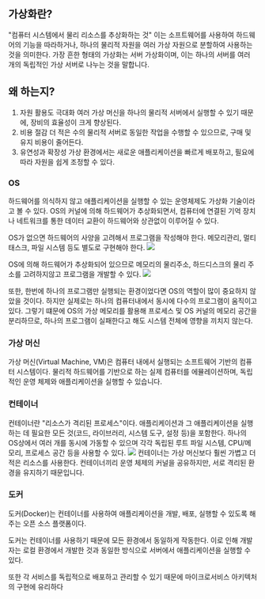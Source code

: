 ## 가상화란?
"컴퓨터 시스템에서 물리 리소스를 추상화하는 것"
 이는 소프트웨어를 사용하여 하드웨어의 기능을 따라하거나, 하나의 물리적 자원을 여러 가상 자원으로 분할하여 사용하는 것을 의미한다.
 가장 흔한 형태의 가상화는 서버 가상화이며, 이는 하나의 서버를 여러 개의 독립적인 가상 서버로 나누는 것을 말합니다.
 
 ## 왜 하는지?
 1. 자원 활용도 극대화
 여러 가상 머신을 하나의 물리적 서버에서 실행할 수 있기 때문에, 장비의 효율성이 크게 향상된다. 
 2. 비용 절감
 더 적은 수의 물리적 서버로 동일한 작업을 수행할 수 있으므로, 구매 및 유지 비용이 줄어든다. 
 3. 유연성과 확장성
 가상 환경에서는 새로운 애플리케이션을 빠르게 배포하고, 필요에 따라 자원을 쉽게 조정할 수 있다.

### OS
하드웨어를 의식하지 않고 애플리케이션을 실행할 수 있는 운영체제도 가상화 기술이라고 볼 수 있다.
OS의 커널에 의해 하드웨어가 추상화되면서, 컴퓨터에 연결된 기억 장치나 네트워크를 통한 데이터 교환이 하드웨어와 상관없이 이루어질 수 있다.

OS가 없으면 하드웨어의 사양을 고려해서 프로그램을 작성해야 한다.
메모리관리, 멀티 태스크, 파일 시스템 등도 별도로 구현해야 한다.
![](https://velog.velcdn.com/images/tme2685/post/bc2d8172-8d83-4928-9bfa-93e254a9fa2e/image.png)

OS에 의해 하드웨어가 추상화되어 있으므로 메모리의 물리주소, 하드디스크의 물리 주소를 고려하지않고 프로그램을 개발할 수 있다.
![](https://velog.velcdn.com/images/tme2685/post/795f2471-b273-4b3f-8eca-f54ec2c87ace/image.png)

또한, 한번에 하나의 프로그램만 실행되는 환경이었다면 OS의 역할이 많이 중요하지 않았을 것이다.
하지만 실제로는 하나의 컴퓨터내에서 동시에 다수의 프로그램이 움직이고 있다.
그렇기 떄문에 OS의 가상 메모리를 활용해 프로세스 및 OS 커널의 메모리 공간을 분리하므로, 하나의 프로그램이 실패한다고 해도 시스템 전체에 영향을 끼치지 않는다.

### 가상 머신
가상 머신(Virtual Machine, VM)은 컴퓨터 내에서 실행되는 소프트웨어 기반의 컴퓨터 시스템이다.
물리적 하드웨어를 기반으로 하는 실제 컴퓨터를 에뮬레이션하며, 독립적인 운영 체제와 애플리케이션을 실행할 수 있습니다.

### 컨테이너
컨테이너란 "리소스가 격리된 프로세스"이다.
애플리케이션과 그 애플리케이션을 실행하는 데 필요한 모든 것(코드, 라이브러리, 시스템 도구, 설정 등)을 포함한다.
하나의 OS상에서 여러 개를 동시에 가동할 수 있으며 각각 독립된 루트 파일 시스템, CPU/메모리, 프로세스 공간 등을 사용할 수 있다.
![](https://velog.velcdn.com/images/tme2685/post/efa35419-8850-472c-aa7c-27a0e66eaa1d/image.png)
컨테이너는 가상 머신보다 훨씬 가볍고 더 적은 리소스를 사용한다.
컨테이너끼리 운영 체제의 커널을 공유하지만, 서로 격리된 환경을 유지하기 때문입니다.

### 도커
도커(Docker)는 컨테이너를 사용하여 애플리케이션을 개발, 배포, 실행할 수 있도록 해주는 오픈 소스 플랫폼이다.

도커는 컨테이너를 사용하기 때문에 모든 환경에서 동일하게 작동한다.
이로 인해 개발자는 로컬 환경에서 개발한 것과 동일한 방식으로 서버에서 애플리케이션을 실행할 수 있다.

또한 각 서비스를 독립적으로 배포하고 관리할 수 있기 때문에 마이크로서비스 아키텍처의 구현에 유리하다
